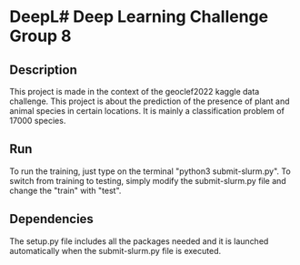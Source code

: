 # DeepL# Deep Learning Challenge Group 8

## Description

This project is made in the context of the geoclef2022 kaggle data challenge.
This project is about the prediction of the presence of plant and animal species in certain locations.
It is mainly a classification problem of 17000 species.


## Run

To run the training, just type on the terminal "python3 submit-slurm.py".
To switch from training to testing, simply modify the submit-slurm.py file and change the "train" with "test".

## Dependencies
The setup.py file includes all the packages needed and it is launched automatically when the submit-slurm.py file is executed.
